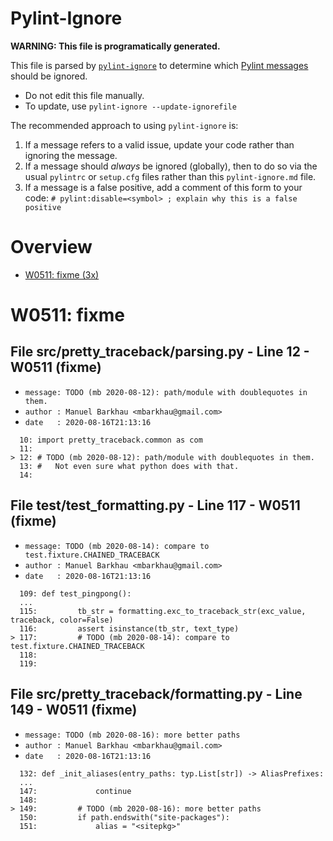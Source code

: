 # Pylint-Ignore

**WARNING: This file is programatically generated.**

This file is parsed by [`pylint-ignore`](https://pypi.org/project/pylint-ignore/)
to determine which
[Pylint messages](https://pylint.pycqa.org/en/stable/technical_reference/features.html)
should be ignored.

- Do not edit this file manually.
- To update, use `pylint-ignore --update-ignorefile`

The recommended approach to using `pylint-ignore` is:

1. If a message refers to a valid issue, update your code rather than
   ignoring the message.
2. If a message should *always* be ignored (globally), then to do so
   via the usual `pylintrc` or `setup.cfg` files rather than this
   `pylint-ignore.md` file.
3. If a message is a false positive, add a comment of this form to your code:
   `# pylint:disable=<symbol> ; explain why this is a false positive`


# Overview

 - [W0511: fixme (3x)](#w0511-fixme)


# W0511: fixme

## File src/pretty_traceback/parsing.py - Line 12 - W0511 (fixme)

- `message: TODO (mb 2020-08-12): path/module with doublequotes in them.`
- `author : Manuel Barkhau <mbarkhau@gmail.com>`
- `date   : 2020-08-16T21:13:16`

```
  10: import pretty_traceback.common as com
  11:
> 12: # TODO (mb 2020-08-12): path/module with doublequotes in them.
  13: #   Not even sure what python does with that.
  14:
```


## File test/test_formatting.py - Line 117 - W0511 (fixme)

- `message: TODO (mb 2020-08-14): compare to test.fixture.CHAINED_TRACEBACK`
- `author : Manuel Barkhau <mbarkhau@gmail.com>`
- `date   : 2020-08-16T21:13:16`

```
  109: def test_pingpong():
  ...
  115:         tb_str = formatting.exc_to_traceback_str(exc_value, traceback, color=False)
  116:         assert isinstance(tb_str, text_type)
> 117:         # TODO (mb 2020-08-14): compare to test.fixture.CHAINED_TRACEBACK
  118:
  119:
```


## File src/pretty_traceback/formatting.py - Line 149 - W0511 (fixme)

- `message: TODO (mb 2020-08-16): more better paths`
- `author : Manuel Barkhau <mbarkhau@gmail.com>`
- `date   : 2020-08-16T21:13:16`

```
  132: def _init_aliases(entry_paths: typ.List[str]) -> AliasPrefixes:
  ...
  147:             continue
  148:
> 149:         # TODO (mb 2020-08-16): more better paths
  150:         if path.endswith("site-packages"):
  151:             alias = "<sitepkg>"
```


